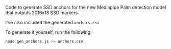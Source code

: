 Code to generate SSD anchors for the new Mediapipe Palm detection model that outputs 2016x18 SSD markers.

I've also included the generated `anchors.csv`

To generate it yourself, run the following:
```bash
node gen_anchors.js >> anchors.csv
```
